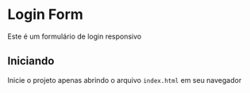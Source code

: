 
# Login Form

Este é um formulário de login responsivo

## Iniciando

Inicie o projeto apenas abrindo o arquivo `index.html` em seu navegador


